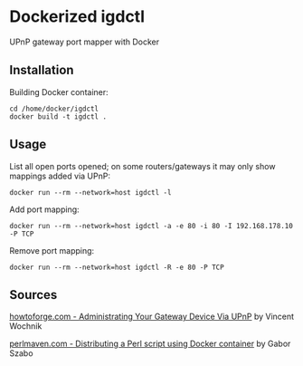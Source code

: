 # Dockerized igdctl

UPnP gateway port mapper with Docker

## Installation

Building Docker container:

    cd /home/docker/igdctl
    docker build -t igdctl .

## Usage

List all open ports opened; on some routers/gateways it may only show mappings added via UPnP:

    docker run --rm --network=host igdctl -l


Add port mapping:

    docker run --rm --network=host igdctl -a -e 80 -i 80 -I 192.168.178.10 -P TCP


Remove port mapping:

    docker run --rm --network=host igdctl -R -e 80 -P TCP


## Sources

[howtoforge.com - Administrating Your Gateway Device Via UPnP](https://www.howtoforge.com/administrating-your-gateway-device-via-upnp) by Vincent Wochnik

[perlmaven.com - Distributing a Perl script using Docker container](https://perlmaven.com/distributing-perl-script-using-docker) by Gabor Szabo
